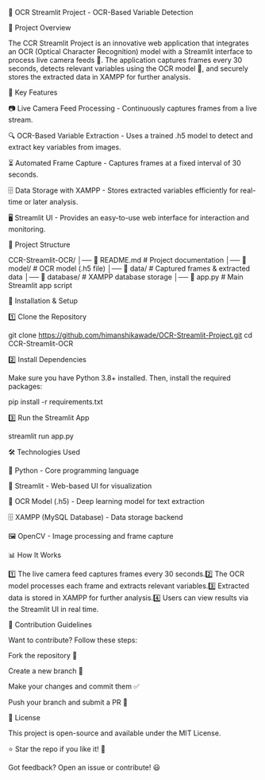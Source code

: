 📌 OCR Streamlit Project - OCR-Based Variable Detection

🚀 Project Overview

The CCR Streamlit Project is an innovative web application that integrates an OCR (Optical Character Recognition) model with a Streamlit interface to process live camera feeds 📸. The application captures frames every 30 seconds, detects relevant variables using the OCR model 🤖, and securely stores the extracted data in XAMPP for further analysis.

🎯 Key Features

📷 Live Camera Feed Processing - Continuously captures frames from a live stream.

🔍 OCR-Based Variable Extraction - Uses a trained .h5 model to detect and extract key variables from images.

⏳ Automated Frame Capture - Captures frames at a fixed interval of 30 seconds.

🗄 Data Storage with XAMPP - Stores extracted variables efficiently for real-time or later analysis.

🖥 Streamlit UI - Provides an easy-to-use web interface for interaction and monitoring.

📂 Project Structure

CCR-Streamlit-OCR/
│── 📜 README.md              # Project documentation
│── 📂 model/                 # OCR model (.h5 file)
│── 📂 data/                  # Captured frames & extracted data
│── 📂 database/              # XAMPP database storage
│── 📜 app.py                 # Main Streamlit app script

🔧 Installation & Setup

1️⃣ Clone the Repository

git clone https://github.com/himanshikawade/OCR-Streamlit-Project.git
cd CCR-Streamlit-OCR

2️⃣ Install Dependencies

Make sure you have Python 3.8+ installed. Then, install the required packages:

pip install -r requirements.txt

3️⃣ Run the Streamlit App

streamlit run app.py

🛠 Technologies Used

🐍 Python - Core programming language

🎨 Streamlit - Web-based UI for visualization

📜 OCR Model (.h5) - Deep learning model for text extraction

🗄 XAMPP (MySQL Database) - Data storage backend

🖼 OpenCV - Image processing and frame capture

📊 How It Works

1️⃣ The live camera feed captures frames every 30 seconds.2️⃣ The OCR model processes each frame and extracts relevant variables.3️⃣ Extracted data is stored in XAMPP for further analysis.4️⃣ Users can view results via the Streamlit UI in real time.

🤝 Contribution Guidelines

Want to contribute? Follow these steps:

Fork the repository 🍴

Create a new branch 📌

Make your changes and commit them ✅

Push your branch and submit a PR 🚀

📜 License

This project is open-source and available under the MIT License.

⭐ Star the repo if you like it! 🚀

Got feedback? Open an issue or contribute! 😃

